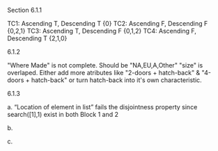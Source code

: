 Section 
6.1.1

TC1: Ascending T, Descending T {0}
TC2: Ascending F, Descending F {0,2,1}
TC3: Ascending T, Descending F {0,1,2}
TC4: Ascending F, Descending T {2,1,0}

6.1.2

"Where Made" is not complete. Should be "NA,EU,A,Other"
"size" is overlaped. Either add more atributes like "2-doors + hatch-back" & "4-doors + hatch-back" or turn hatch-back into it's own characteristic.

6.1.3

a. “Location of element in list” fails the disjointness property since search([1],1) exist in both Block 1 and 2

b.

c.